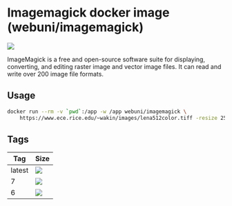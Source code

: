 Imagemagick docker image (webuni/imagemagick)
=============================================

![](https://upload.wikimedia.org/wikipedia/commons/thumb/9/9a/ImageMagick_logo.svg/100px-ImageMagick_logo.svg.png)

ImageMagick is a free and open-source software suite for displaying, converting, and editing raster image and vector
image files. It can read and write over 200 image file formats.

Usage
-----

```bash
docker run --rm -v `pwd`:/app -w /app webuni/imagemagick \
    https://www.ece.rice.edu/~wakin/images/lena512color.tiff -resize 256x256\> -colorspace Gray lenna.png
```

Tags
----

 Tag    | Size
 ------ | ----
 latest | [![](https://images.microbadger.com/badges/image/webuni/imagemagick.svg)](https://microbadger.com/images/webuni/imagemagick)
 7      | [![](https://images.microbadger.com/badges/image/webuni/imagemagick:7.svg)](https://microbadger.com/images/webuni/imagemagick:7)
 6      | [![](https://images.microbadger.com/badges/image/webuni/imagemagick:6.svg)](https://microbadger.com/images/webuni/imagemagick:6)
